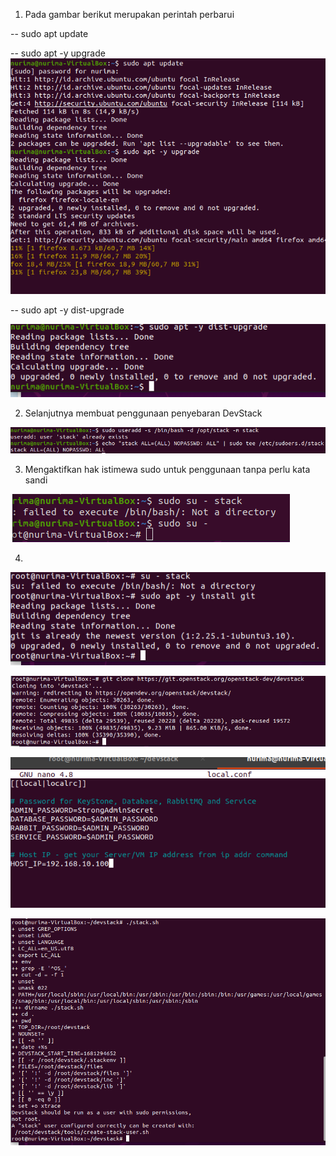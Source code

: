 1. Pada gambar berikut merupakan perintah perbarui

-- sudo apt update

-- sudo apt -y upgrade
![img](foto4/1.png)

-- sudo apt -y dist-upgrade

![img](foto4/2.png)

2. Selanjutnya membuat penggunaan penyebaran DevStack

![img](foto4/3.png)

3. Mengaktifkan hak istimewa sudo untuk penggunaan tanpa perlu kata sandi

![img](foto4/4.png)

4. 

![img](foto4/5.png)

![img](foto4/6.png)

![img](foto4/7.png)

![img](foto4/8.png)







